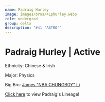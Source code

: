 ```yaml
---
name: Padraig Hurley
image: images/bros/41phurley.webp
role: undergrad
group: delta
description: "#41 'ΛSTRO'"
---
```


# Padraig Hurley | Active
Ethnicity: Chinese & Irish

Major: Physics

Big Bro: [James "NBA CHUNGBOY" Li](24jli)

[Click here](/ujis/10jta/) to view Padraig's Lineage!